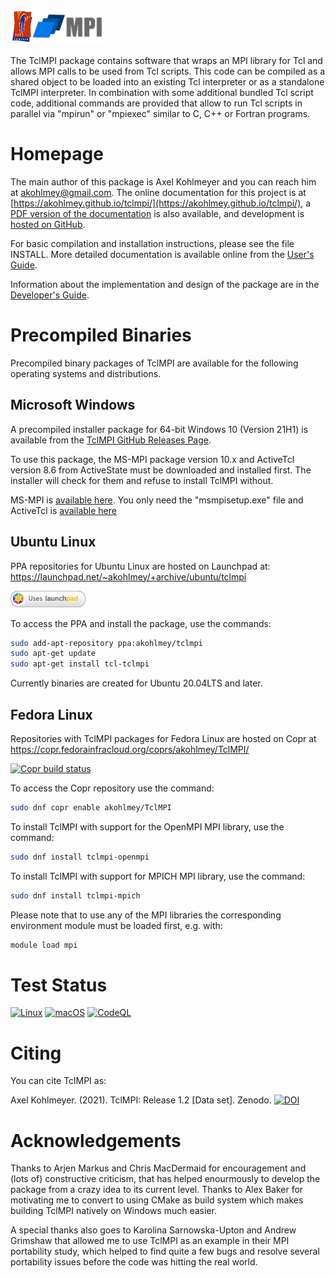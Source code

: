 ![TclMPI Logo](TclMPI-logo.bmp)

The TclMPI package  contains software that wraps  an MPI library for Tcl
and allows MPI  calls to  be  used from  Tcl scripts.  This code can  be
compiled as   a  shared object   to   be loaded   into  an existing  Tcl
interpreter  or as a  standalone TclMPI interpreter. In combination with
some additional  bundled   Tcl script  code,  additional  commands   are
provided that   allow to run   Tcl scripts in  parallel via  "mpirun" or
"mpiexec" similar to C, C++ or Fortran programs.

# Homepage

The main author of this package is Axel Kohlmeyer  and you can reach him
at <akohlmey@gmail.com>. The online documentation for this project is at
[https://akohlmey.github.io/tclmpi/](https://akohlmey.github.io/tclmpi/),
a [PDF version of the documentation](https://akohlmey.github.io/tclmpi/tclmpi_docs.pdf)
is also available, and development is [hosted on GitHub](https://github.com/akohlmey/tclmpi/).

For basic compilation and installation instructions, please see the file
INSTALL. More detailed documentation is available online from the
[User's Guide](https://akohlmey.github.io/tclmpi/userguide.html).

Information about the implementation and design of the package are in the
[Developer's Guide](https://akohlmey.github.io/tclmpi/devguide.html).

# Precompiled Binaries

Precompiled binary packages of TclMPI are available for the following
operating systems and distributions.

## Microsoft Windows

A precompiled installer package for 64-bit Windows 10 (Version 21H1) is
available from the
[TclMPI GitHub Releases Page](https://github.com/akohlmey/tclmpi/releases).

To use this package, the MS-MPI package version 10.x and ActiveTcl version 8.6
from ActiveState must be downloaded and installed first.  The installer will
check for them and refuse to install TclMPI without.

MS-MPI is [available here](https://github.com/microsoft/Microsoft-MPI/releases).
You only need the "msmpisetup.exe" file and ActiveTcl is
[available here](https://www.activestate.com/products/tcl/)

## Ubuntu Linux

PPA repositories for Ubuntu Linux are hosted on Launchpad at:
https://launchpad.net/~akohlmey/+archive/ubuntu/tclmpi

[![Uses Launchpad](launchpad-badge-w120px.png)](https://launchpad.net/~akohlmey/+archive/ubuntu/tclmpi)

To access the PPA and install the package, use the commands:

``` bash
sudo add-apt-repository ppa:akohlmey/tclmpi
sudo apt-get update
sudo apt-get install tcl-tclmpi
```

Currently binaries are created for Ubuntu 20.04LTS and later.

## Fedora Linux

Repositories with TclMPI packages for Fedora Linux are hosted on Copr at
https://copr.fedorainfracloud.org/coprs/akohlmey/TclMPI/

[![Copr build status](https://copr.fedorainfracloud.org/coprs/akohlmey/TclMPI/package/tclmpi/status_image/last_build.png)](https://copr.fedorainfracloud.org/coprs/akohlmey/TclMPI/package/tclmpi/)

To access the Copr repository use the command:

``` bash
sudo dnf copr enable akohlmey/TclMPI
```

To install TclMPI with support for the OpenMPI MPI library, use the command:

``` bash
sudo dnf install tclmpi-openmpi
```

To install TclMPI with support for MPICH MPI library, use the command:

``` bash
sudo dnf install tclmpi-mpich
```

Please note that to use any of the MPI libraries the corresponding environment
module must be loaded first, e.g. with:

``` bash
module load mpi
```

# Test Status

[![Linux](https://github.com/akohlmey/tclmpi/actions/workflows/unittest-linux.yml/badge.svg?branch=master)](https://github.com/akohlmey/tclmpi/actions/workflows/unittest-linux.yml)
[![macOS](https://github.com/akohlmey/tclmpi/actions/workflows/unittest-macos.yml/badge.svg?branch=master)](https://github.com/akohlmey/tclmpi/actions/workflows/unittest-macos.yml)
[![CodeQL](https://github.com/akohlmey/tclmpi/actions/workflows/codeql-analysis.yml/badge.svg?branch=master)](https://github.com/akohlmey/tclmpi/actions/workflows/codeql-analysis.yml)

# Citing

You can cite TclMPI as:

Axel Kohlmeyer. (2021). TclMPI: Release 1.2 [Data set]. Zenodo. [![DOI](https://zenodo.org/badge/DOI/10.5281/zenodo.598343.svg)](https://doi.org/10.5281/zenodo.598343)

# Acknowledgements

Thanks to Arjen Markus and Chris MacDermaid  for encouragement and (lots
of) constructive criticism, that has  helped enourmously  to develop the
package  from a crazy idea to its current  level.  Thanks to  Alex Baker
for motivating me to convert to using CMake as build system which makes
building TclMPI natively on Windows much easier.

A special thanks also
goes to Karolina Sarnowska-Upton and  Andrew Grimshaw that allowed me to
use TclMPI as an example in their MPI portability study, which helped to
find quite a few bugs and  resolve several portability issues before the
code was hitting the real world.

